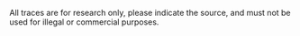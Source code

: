 All traces are for research only, please indicate the source, and must not be used for illegal or commercial purposes.

